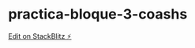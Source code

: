 # practica-bloque-3-coashs

[Edit on StackBlitz ⚡️](https://stackblitz.com/edit/practica-bloque-3-coashs)
